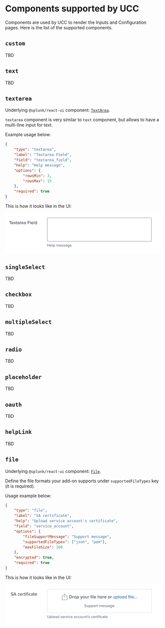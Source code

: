 # Components supported by UCC

Components are used by UCC to render the Inputs and Configuration pages. Here is 
the list of the supported components. 

## `custom`

TBD

## `text`

TBD

## `textarea`

Underlying `@splunk/react-ui` component: [`TextArea`](https://splunkui.splunk.com/Packages/react-ui/TextArea).

`textarea` component is very similar to `text` component, but allows to have a 
multi-line input for text.

Example usage below:

```json
{
    "type": "textarea",
    "label": "Textarea Field",
    "field": "textarea_field",
    "help": "Help message",
    "options": {
        "rowsMin": 3,
        "rowsMax": 15
    },
    "required": true
}
```

This is how it looks like in the UI:

![image](images/components/textarea_component_example.png)

## `singleSelect`

TBD

## `checkbox`

TBD

## `multipleSelect`

TBD

## `radio`

TBD

## `placeholder`

TBD

## `oauth`

TBD

## `helpLink`

TBD

## `file`

Underlying `@splunk/react-ui` component: [`File`](https://splunkui.splunk.com/Packages/react-ui/File).

Define the file formats your add-on supports under `supportedFileTypes` key (it is required).

Usage example below:

```json
{
    "type": "file",
    "label": "SA certificate",
    "help": "Upload service account's certificate",
    "field": "service_account",
    "options": {
        "fileSupportMessage": "Support message",
        "supportedFileTypes": ["json", "pem"],
        "maxFileSize": 100
    },
    "encrypted": true,
    "required": true
}
```

This is how it looks like in the UI:

![image](images/components/file_component_example.png)
